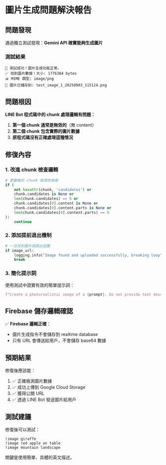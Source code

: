# 圖片生成問題解決報告

## 問題發現

通過獨立測試發現：**Gemini API 確實能夠生成圖片**

### 測試結果
```
🎉 測試成功！圖片生成功能正常。
✅ 找到圖片數據！大小: 1776384 bytes
📊 MIME 類型: image/png
💾 圖片已儲存到: test_image_1_20250903_115124.png
```

## 問題根因

**LINE Bot 程式碼中的 chunk 處理邏輯有問題：**

1. **第一個 chunk 通常是無效的**（無 content）
2. **第二個 chunk 包含實際的圖片數據**
3. **原程式碼沒有正確處理這種情況**

## 修復內容

### 1. 改進 chunk 檢查邏輯
```python
# 更嚴格的 chunk 有效性檢查
if (
    not hasattr(chunk, 'candidates') or
    chunk.candidates is None or
    len(chunk.candidates) == 0 or
    chunk.candidates[0].content is None or
    chunk.candidates[0].content.parts is None or
    len(chunk.candidates[0].content.parts) == 0
):
    continue
```

### 2. 添加提前退出機制
```python
# 一旦找到圖片就跳出迴圈
if image_url:
    logging.info("Image found and uploaded successfully, breaking loop")
    break
```

### 3. 簡化提示詞
使用測試中證實有效的簡單提示詞：
```python
f"Create a photorealistic image of a {prompt}. Do not provide text description, only generate the actual image."
```

## Firebase 儲存邏輯確認

✅ **Firebase 邏輯正確**：
- 圖片生成指令不會儲存到 realtime database
- 只有 URL 會傳送給用戶，不會儲存 base64 數據

## 預期結果

修復後應該能：
1. ✅ 正確檢測圖片數據
2. ✅ 成功上傳到 Google Cloud Storage  
3. ✅ 獲得公開 URL
4. ✅ 透過 LINE Bot 發送圖片給用戶

## 測試建議

修復後可以測試：
```
!image giraffe
!image red apple on table  
!image mountain landscape
```

關鍵是使用簡單、具體的英文描述。
